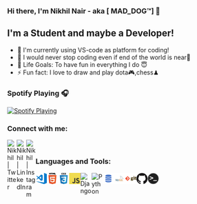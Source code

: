 ### Hi there, I'm Nikhil Nair - aka [ MAD_DOG™] 👋

## I'm a Student and maybe a Developer!

- 🔭 I'm currently using VS-code as platform for coding!
- 🌱 I would never stop coding even if end of the world is near🤣
- 🥅 Life Goals: To have fun in everything I do 😇
- ⚡ Fun fact: I love to draw and play dota🎮,chess♟

### Spotify Playing 🎧

[<img src="https://now-playing-codestackr.vercel.app/api/spotify-playing" alt="  Spotify Playing" width="350" />](https://open.spotify.com/user/31blcmb3wzhfxj4o3hem42ugwcxe?si=rbhr_BPDTsCGS-qWjEftMQz)

### Connect with me:

[<img align="left" alt="Nikhil | Twitter" width="22px" src="https://cdn3.iconfinder.com/data/icons/transparent-on-dark-grey/500/icon-02-512.png" />][facebook]

[<img align="left" alt="Nikhil | LinkedIn" width="22px" src="https://cdn.jsdelivr.net/npm/simple-icons@v3/icons/linkedin.svg" />][linkedin]
[<img align="left" alt="Nikhil | Instagram" width="22px" src="https://cdn.jsdelivr.net/npm/simple-icons@v3/icons/instagram.svg" />][instagram]

<br />

### Languages and Tools:

[<img align="left" alt="Visual Studio Code" width="26px" src="https://raw.githubusercontent.com/github/explore/80688e429a7d4ef2fca1e82350fe8e3517d3494d/topics/visual-studio-code/visual-studio-code.png" />][VSCODE]
[<img align="left" alt="html5" width="26px" src="https://raw.githubusercontent.com/github/explore/80688e429a7d4ef2fca1e82350fe8e3517d3494d/topics/html/html.png" />][HTML]
[<img align="left" alt="CSS3" width="26px" src="https://raw.githubusercontent.com/github/explore/80688e429a7d4ef2fca1e82350fe8e3517d3494d/topics/css/css.png" />][CSS]
[<img align="left" alt="JavaScript" width="26px" src="https://raw.githubusercontent.com/github/explore/80688e429a7d4ef2fca1e82350fe8e3517d3494d/topics/javascript/javascript.png" />][JAVASCRIPT]
[<img align="left" alt="Django" width="26px" src="https://cdn.iconscout.com/icon/free/png-512/django-12-1175186.png" />][DJANGO]
[<img align="left" alt="Python" width="26px" src="https://qph.fs.quoracdn.net/main-qimg-28cadbd02699c25a88e5c78d73c7babc">][PYTHON]
[<img align="left" alt="SQL" width="26px" src="https://raw.githubusercontent.com/github/explore/80688e429a7d4ef2fca1e82350fe8e3517d3494d/topics/sql/sql.png" />][SQL]
[<img align="left" alt="mysql" width="26px" src="https://raw.githubusercontent.com/github/explore/80688e429a7d4ef2fca1e82350fe8e3517d3494d/topics/mysql/mysql.png" />][MYSQL]
[<img align="left" alt="git" width="26px" src="https://raw.githubusercontent.com/github/explore/80688e429a7d4ef2fca1e82350fe8e3517d3494d/topics/git/git.png" />][GIT]
[<img align="left" alt="github" width="26px" src="https://raw.githubusercontent.com/github/explore/78df643247d429f6cc873026c0622819ad797942/topics/github/github.png">][GITHUB]
[<img align="left" alt="terminal" width="26px" src="https://raw.githubusercontent.com/github/explore/80688e429a7d4ef2fca1e82350fe8e3517d3494d/topics/terminal/terminal.png" />][TERMINAL]

<br />
<br />

[instagram]: https://www.instagram.com/nikhil.nair_md/
[linkedin]: www.linkedin.com/in/nikhil-nair-174796197/
[facebook]: https://www.facebook.com/nikhil.nair.50767
[VSCODE]: https://code.visualstudio.com/
[HTML]:https://devdocs.io/html/
[CSS]: https://developer.mozilla.org/en-US/docs/Web/CSS
[JAVASCRIPT]: https://devdocs.io/javascript/
[DJANGO]: https://docs.djangoproject.com/en/3.1/
[PYTHON]: https://www.python.org/doc/
[SQL]: https://dev.mysql.com/doc/
[GITHUB]: https://docs.github.com/en/github
[MYSQL]: https://dev.mysql.com/doc/
[GIT]: https://git-scm.com/doc
[TERMINAL]: https://docs.microsoft.com/en-us/windows/terminal/


